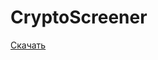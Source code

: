 # CryptoScreener

[Скачать](https://github.com/alex290/CryptoScreener/releases/download/0.0.2/Cryptoscreener0.0.2.zip "Скачать")
